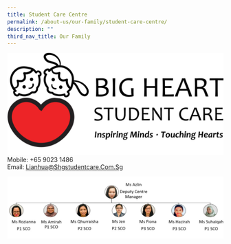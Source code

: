 ```yaml
---
title: Student Care Centre
permalink: /about-us/our-family/student-care-centre/
description: ""
third_nav_title: Our Family
---
```

![](/images/About%20us/Student%20Care%20Centre/Lian%20Hua%20_SCC.png)
Mobile: +65 9023 1486  
Email: Lianhua@Shgstudentcare.Com.Sg


![](/images/About%20us/Student%20Care%20Centre/sccnew.jpg)